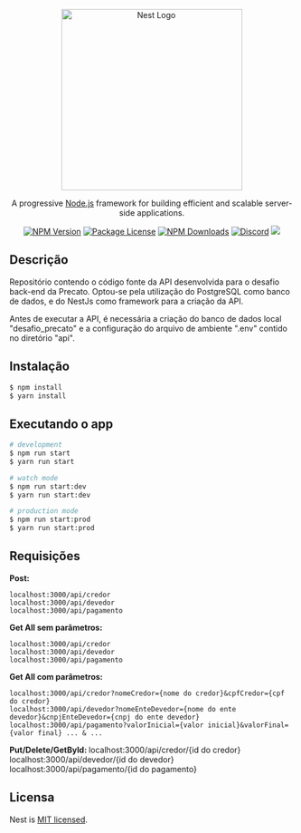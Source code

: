 <p align="center">
  <a href="http://nestjs.com/" target="blank"><img src="https://nestjs.com/img/logo_text.svg" width="320" alt="Nest Logo" /></a>
</p>

[circleci-image]: https://img.shields.io/circleci/build/github/nestjs/nest/master?token=abc123def456
[circleci-url]: https://circleci.com/gh/nestjs/nest

  <p align="center">A progressive <a href="http://nodejs.org" target="_blank">Node.js</a> framework for building efficient and scalable server-side applications.</p>
    <p align="center">
<a href="https://www.npmjs.com/~nestjscore" target="_blank"><img src="https://img.shields.io/npm/v/@nestjs/core.svg" alt="NPM Version" /></a>
<a href="https://www.npmjs.com/~nestjscore" target="_blank"><img src="https://img.shields.io/npm/l/@nestjs/core.svg" alt="Package License" /></a>
<a href="https://www.npmjs.com/~nestjscore" target="_blank"><img src="https://img.shields.io/npm/dm/@nestjs/common.svg" alt="NPM Downloads" /></a>
<a href="https://discord.gg/G7Qnnhy" target="_blank"><img src="https://img.shields.io/badge/discord-online-brightgreen.svg" alt="Discord"/></a>
  <a href="https://twitter.com/nestframework" target="_blank"><img src="https://img.shields.io/twitter/follow/nestframework.svg?style=social&label=Follow"></a>
</p>
 

## Descrição

Repositório contendo o código fonte da API desenvolvida para o desafio back-end da Precato. Optou-se pela utilização do PostgreSQL como banco de dados, e do NestJs como framework para a criação da API. 

Antes de executar a API, é necessária a criação do banco de dados local "desafio_precato" e a configuração do arquivo de ambiente ".env" contido no diretório "api".

## Instalação

```bash
$ npm install
$ yarn install
```

## Executando o app

```bash
# development
$ npm run start
$ yarn run start

# watch mode
$ npm run start:dev
$ yarn run start:dev

# production mode
$ npm run start:prod
$ yarn run start:prod
```

## Requisições


<b>Post: </b>

```
localhost:3000/api/credor
localhost:3000/api/devedor
localhost:3000/api/pagamento
```

<b>Get All sem parâmetros: </b>

```
localhost:3000/api/credor
localhost:3000/api/devedor
localhost:3000/api/pagamento
```

<b>Get All com parâmetros: </b>

```
localhost:3000/api/credor?nomeCredor={nome do credor}&cpfCredor={cpf do credor}
localhost:3000/api/devedor?nomeEnteDevedor={nome do ente devedor}&cnpjEnteDevedor={cnpj do ente devedor}
localhost:3000/api/pagamento?valorInicial={valor inicial}&valorFinal={valor final} ... & ...
```

<b>Put/Delete/GetById: </b>
localhost:3000/api/credor/{id do credor}
localhost:3000/api/devedor/{id do devedor}
localhost:3000/api/pagamento/{id do pagamento}


## Licensa

Nest is [MIT licensed](LICENSE).
